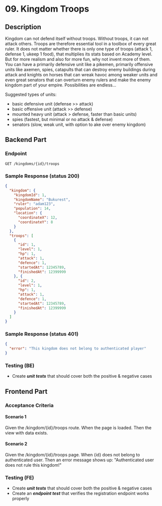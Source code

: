# 09. Kingdom Troops

## Description

Kingdom can not defend itself without troops. Without troops, it can not attack
others. Troops are therefore essential tool in a toolbox of every great ruler.
It does not matter whether there is only one type of troops (attack 1, defense
1, ukeep 1 food), that multiplies its stats based on Academy level. But for more
realism and also for more fun, why not invent more of them. You can have a
primarily defensive unit like a pikemen, primarily offensive units like axemen,
spies, catapults that can destroy enemy buildings during attack and knights on
horses that can wreak havoc among weaker units and even great senators that can
overturn enemy rulers and make the enemy kingdom part of your empire.
Possibilities are endless...

Suggested types of units:

- basic defensive unit (defense >> attack)
- basic offensive unit (attack >> defense)
- mounted heavy unit (attack > defense, faster than basic units)
- spies (fastest, but minimal or no attack & defense)
- senators (slow, weak unit, with option to ake over enemy kingdom)

## Backend Part

### Endpoint

`GET /kingdoms/{id}/troops`

### Sample Response (status 200)

```json
{
  "kingdom": {
    "kingdomId": 1,
    "kingdomName": "Bukurest",
    "ruler": "adam123",
    "population": 14,
    "location": {
      "coordinateX": 12,
      "coordinateY": 8
    } 
  },
  "troops": [
    {
      "id": 1,
      "level": 1,
      "hp": 1,
      "attack": 1,
      "defence": 1,
      "startedAt": 12345789,
      "finishedAt": 12399999
    }, {
      "id": 2,
      "level": 1,
      "hp": 1,
      "attack": 1,
      "defence": 1,
      "startedAt": 12345789,
      "finishedAt": 12399999
    }
  ]
}
```

### Sample Response (status 401)

```json
{
  "error": "This kingdom does not belong to authenticated player"
}
```

### Testing (BE)

- Create ***unit tests*** that should cover both the positive & negative cases

## Frontend Part

### Acceptance Criteria

#### Scenario 1

Given the /kingdom/{id}/troops route. When the page is loaded. Then the view
with data exists.

#### Scenario 2

Given the /kingdom/{id}/troops page. When {id} does not belong to authenticated
user. Then an error message shows up: "Authenticated user does not rule this
kingdom!"

### Testing (FE)

- Create ***unit tests*** that should cover both the positive & negative cases
- Create an ***endpoint test*** that verifies the registration endpoint works
  properly
